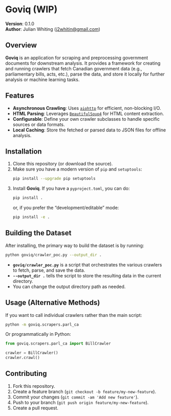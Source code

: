# Goviq (WIP)

**Version**: 0.1.0  
**Author**: Julian Whiting (<j2whitin@gmail.com>)

## Overview

**Goviq** is an application for scraping and preprocessing government documents for downstream analysis. It provides a framework for creating and running crawlers that fetch Canadian government data (e.g., parliamentary bills, acts, etc.), parse the data, and store it locally for further analysis or machine learning tasks.

## Features

- **Asynchronous Crawling**: Uses [`aiohttp`](https://github.com/aio-libs/aiohttp) for efficient, non-blocking I/O.  
- **HTML Parsing**: Leverages [`BeautifulSoup4`](https://www.crummy.com/software/BeautifulSoup/) for HTML content extraction.  
- **Configurable**: Define your own crawler subclasses to handle specific sources or data formats.  
- **Local Caching**: Store the fetched or parsed data to JSON files for offline analysis.

## Installation

1. Clone this repository (or download the source).  
2. Make sure you have a modern version of `pip` and `setuptools`:
   ```bash
   pip install --upgrade pip setuptools
   ```
3. Install **Goviq**. If you have a `pyproject.toml`, you can do:
   ```bash
   pip install .
   ```
   or, if you prefer the “development/editable” mode:
   ```bash
   pip install -e .
   ```

## Building the Dataset

After installing, the primary way to build the dataset is by running:

```bash
python goviq/crawler_poc.py --output_dir .
```

- **`goviq/crawler_poc.py`** is a script that orchestrates the various crawlers to fetch, parse, and save the data.  
- **`--output_dir .`** tells the script to store the resulting data in the current directory.  
- You can change the output directory path as needed.

## Usage (Alternative Methods)

If you want to call individual crawlers rather than the main script:

```bash
python -m goviq.scrapers.parl_ca
```
Or programmatically in Python:

```python
from goviq.scrapers.parl_ca import BillCrawler

crawler = BillCrawler()
crawler.crawl()
```

## Contributing

1. Fork this repository.  
2. Create a feature branch (`git checkout -b feature/my-new-feature`).  
3. Commit your changes (`git commit -am 'Add new feature'`).  
4. Push to your branch (`git push origin feature/my-new-feature`).  
5. Create a pull request.
